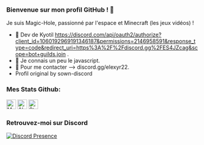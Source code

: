 ### Bienvenue sur mon profil GitHub ! 👋

Je suis Magic-Hole, passionné par l'espace et Minecraft (les jeux vidéos) !

- 🚀 Dev de Kyotil https://discord.com/api/oauth2/authorize?client_id=1060192969191346187&permissions=2146958591&response_type=code&redirect_uri=https%3A%2F%2Fdiscord.gg%2FES4JZcag&scope=bot+guilds.join .
- 🌱 Je connais un peu le javascript.
- 💬 Pour me contacter --> discord.gg/elexyr22.
- Profil original by sown-discord

### Mes Stats Github:

<p align="left">
  <img height="25" src="https://api.visitorbadge.io/api/VisitorHit?user=Magic_Hole&countColorcountColor&countColor=%23006EFF" alt="Mes vues du profil"/>
  <img height="25" src="https://img.shields.io/github/followers/Magic-Hole?color=4a12ba&style=for-the-badge&logo=github&label=Follow" alt="Abonnés"/>
  <img height="25" src="https://img.shields.io/github/stars/Magic-Hole?color=f429ff&style=for-the-badge&logo=github&label=Stars" alt="Stars"/>
</p> 

### Retrouvez-moi sur Discord

[![Discord Presence](https://lanyard.cnrad.dev/api/700417479243071608)](https://discord.com/users/700417479243071608)
 

